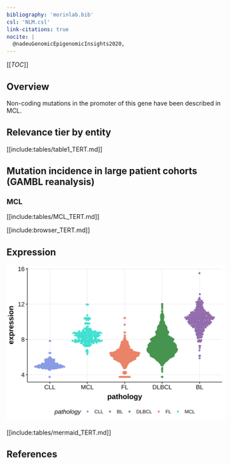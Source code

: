 ```yaml
---
bibliography: 'morinlab.bib'
csl: 'NLM.csl'
link-citations: true
nocite: |
  @nadeuGenomicEpigenomicInsights2020, 
---
```

[[_TOC_]]

## Overview

Non-coding mutations in the promoter of this gene have been described in MCL.

## Relevance tier by entity

[[include:tables/table1_TERT.md]]

## Mutation incidence in large patient cohorts (GAMBL reanalysis)

### MCL
[[include:tables/MCL_TERT.md]]

<!---
## Mutation pattern and selective pressure estimates
-->



[[include:browser_TERT.md]]

## Expression
![](images/gene_expression/TERT_by_pathology.svg)
<!-- ORIGIN: nadeuGenomicEpigenomicInsights2020a -->
<!-- MCL: nadeuGenomicEpigenomicInsights2020b -->

[[include:tables/mermaid_TERT.md]]

## References

